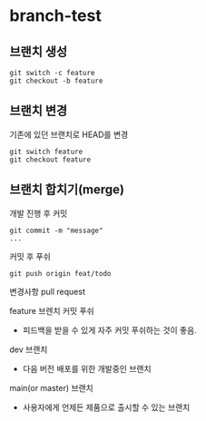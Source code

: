 # branch-test

## 브랜치 생성
```
git switch -c feature
git checkout -b feature
```

## 브랜치 변경
기존에 있던 브랜치로 HEAD를 변경
```
git switch feature
git checkout feature
```

## 브랜치 합치기(merge)
개발 진행 후 커밋
```
git commit -m "message"
...
```

커밋 후 푸쉬
```
git push origin feat/todo
```

변경사항 pull request

feature 브렌치 커밋 푸쉬
- 피드백을 받을 수 있게 자주 커밋 푸쉬하는 것이 좋음.

dev 브랜치
- 다음 버전 배포를 위한 개발중인 브랜치

main(or master) 브랜치
- 사용자에게 언제든 제품으로 출시할 수 있는 브랜치